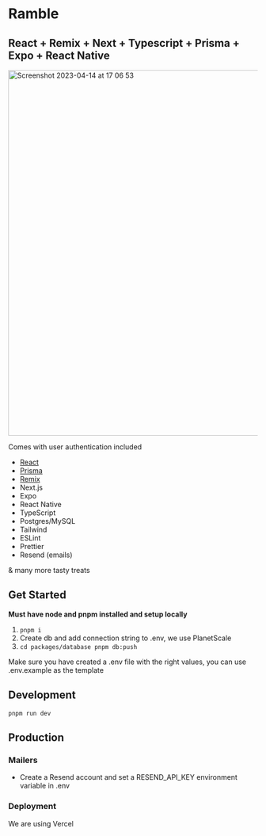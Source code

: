 # Ramble

## React + Remix + Next + Typescript + Prisma + Expo + React Native

<img width="738" alt="Screenshot 2023-04-14 at 17 06 53" src="https://user-images.githubusercontent.com/12549124/232088546-2c735482-9063-4297-9077-f7dd2fcb60d5.png">

Comes with user authentication included

- [React](https://github.com/facebook/react)
- [Prisma](https://www.prisma.io)
- [Remix](https://remix.run)
- Next.js
- Expo
- React Native
- TypeScript
- Postgres/MySQL
- Tailwind
- ESLint
- Prettier
- Resend (emails)

& many more tasty treats

## Get Started

**Must have node and pnpm installed and setup locally**

1. `pnpm i`
2. Create db and add connection string to .env, we use PlanetScale
3. `cd packages/database pnpm db:push`

Make sure you have created a .env file with the right values, you can use .env.example as the template

## Development

`pnpm run dev`

## Production

### Mailers

- Create a Resend account and set a RESEND_API_KEY environment variable in .env

### Deployment

We are using Vercel

